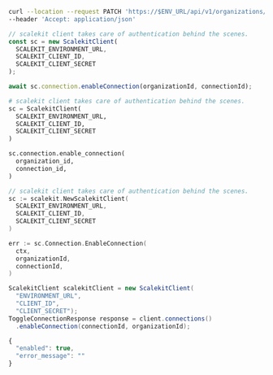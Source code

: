 <CodeWithHeader method="patch" endpoint="/api/v1/organizations/{organization_id}/connections/{id}:enable">
<Tabs groupId="tech-stack" querystring>
<TabItem value="curl" label="cURL">

```bash showLineNumbers
curl --location --request PATCH 'https://$ENV_URL/api/v1/organizations/{organization_id}/connections/{id}:enable' \
--header 'Accept: application/json'
```

</TabItem>
<TabItem value="nodejs" label="Node.js">

```js showLineNumbers
// scalekit client takes care of authentication behind the scenes.
const sc = new ScalekitClient(
  SCALEKIT_ENVIRONMENT_URL,
  SCALEKIT_CLIENT_ID,
  SCALEKIT_CLIENT_SECRET
);

await sc.connection.enableConnection(organizationId, connectionId);
```

</TabItem>
<TabItem value="py" label="Python">

```python showLineNumbers
# scalekit client takes care of authentication behind the scenes.
sc = ScalekitClient(
  SCALEKIT_ENVIRONMENT_URL,
  SCALEKIT_CLIENT_ID,
  SCALEKIT_CLIENT_SECRET
)

sc.connection.enable_connection(
  organization_id,
  connection_id,
)

```

</TabItem>
<TabItem value="golang" label="Go">

```go showLineNumbers
// scalekit client takes care of authentication behind the scenes.
sc := scalekit.NewScalekitClient(
  SCALEKIT_ENVIRONMENT_URL,
  SCALEKIT_CLIENT_ID,
  SCALEKIT_CLIENT_SECRET
)

err := sc.Connection.EnableConnection(
  ctx,
  organizationId,
  connectionId,
)
```

</TabItem>

<TabItem value="java" label="Java">

```java
ScalekitClient scalekitClient = new ScalekitClient(
  "ENVIRONMENT_URL",
  "CLIENT_ID",
  "CLIENT_SECRET");
ToggleConnectionResponse response = client.connections()
  .enableConnection(connectionId, organizationId);
```

</TabItem>

</Tabs>
</CodeWithHeader>
<CodeWithHeader title="Response">

```js
{
  "enabled": true,
  "error_message": ""
}
```

</CodeWithHeader>
